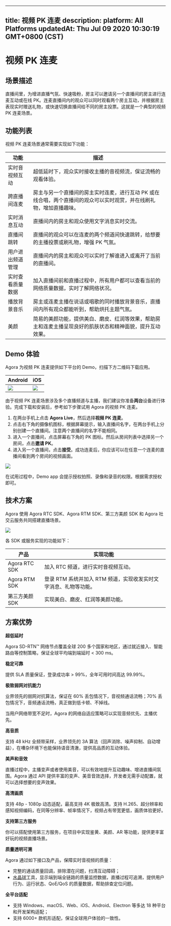 
---
title: 视频 PK 连麦
description: 
platform: All Platforms
updatedAt: Thu Jul 09 2020 10:30:19 GMT+0800 (CST)
---
# 视频 PK 连麦
## 场景描述

直播间里，为增进直播气氛、快速吸粉，房主可以邀请另一个直播间的房主进行连麦互动或在线 PK。连麦直播间内的观众可以同时观看两个房主互动，并根据房主表现实时赠送礼物，或快速切换直播间给不同的房主投票。这就是一个典型的视频 PK 连麦场景。

## 功能列表

视频 PK 连麦场景通常需要实现如下功能：

| 功能 | 描述 |
| ---------------- | ---------------- |
| 实时音视频互动	      | 超低延时下，观众实时接收主播的音视频流，保证流畅的观看体验。 |
| 跨直播间连麦	| 房主与另一个直播间的房主实时连麦，进行互动 PK 或在线合唱，两个直播间的观众可以实时观赏，并在线刷礼物，增加直播趣味。|
| 实时消息互动	| 直播间内的房主和观众使用文字消息实时交流。|
| 直播间跳转	| 直播间的观众可以在连麦的两个频道间快速跳转，给想要的主播投票或刷礼物，增强 PK 气氛。|
| 用户进出频道管理	| 直播间内的房主和观众可以实时了解谁进入或离开了当前的直播间。|
| 实时查看质量数据	| 加入直播间前和直播过程中，所有用户都可以查看当前的网络质量数据，实时了解网络状况。|
| 播放背景音乐 |  房主或连麦主播在说话或唱歌的同时播放背景音乐，直播间内所有观众都能听到，帮助烘托主题气氛。|
| 美颜 | 简易的美颜功能，提供美白、磨皮、红润等效果，帮助房主和连麦主播呈现良好的肌肤状态和精神面貌，提升互动效果。|

## Demo 体验

Agora 为视频 PK 连麦提供如下平台的 Demo，扫描下方二维码下载应用。

| Android | iOS | 
| ---------------- | ---------------- |
| ![](https://web-cdn.agora.io/docs-files/1594967781846)      | ![](https://web-cdn.agora.io/docs-files/1594287505817)      | 


由于视频 PK 连麦场景涉及多个直播频道与主播，我们建议你准备**两台**设备进行体验。完成下载和安装后，参考如下步骤试用 Agora 的视频 PK 连麦。

1. 在两台手机上点击 **Agora Live**，然后选择**视频 PK 连麦**。
2. 点击右下角的摄像机图标，根据屏幕提示，输入直播间名字，在两台手机上分别创建一个直播间。注意两个直播间的名字不能相同。
3. 进入一个直播间，点击屏幕右下角的 PK 图标。然后从房间列表中选择另一个房间，点击**邀请 PK**。
4. 进入另一个直播间，点击**接受**。成功连麦后，你应该可以在任意一个连麦的直播间看到两个房间的视频画面。

![](https://web-cdn.agora.io/docs-files/1594287698151)

<div class="alert note">在试用过程中，Demo app 会提示授权拍照、录像和录音的权限。根据需求授权即可。</div>

## 技术方案

Agora 使用 Agora RTC SDK、Agora RTM SDK、第三方美颜 SDK 和 Agora 社交云服务共同搭建直播场景。

![](https://web-cdn.agora.io/docs-files/1592459635524)

各 SDK 或服务实现的功能如下：

| 产品 | 实现功能 |
| ---------------- | ---------------- |
| Agora RTC SDK      | 加入 RTC 频道，进行实时音视频互动。      |
| Agora RTM SDK | 登录 RTM 系统并加入 RTM 频道，实现收发实时文字消息、礼物等功能。|
| 第三方美颜 SDK | 实现美白、磨皮、红润等美颜功能。|


## 方案优势

**超低延时**

Agora SD-RTN™ 网络节点覆盖全球 200 多个国家和地区，通过就近接入、智能路由等控制策略，保证全球平均端到端延时 < 300 ms。

**稳定可靠**

提供 SLA 质量保证，登录成功率 > 99%，全年可用时间高达 99.99%。

**极致弱网对抗能力**

业界领先的弱网对抗算法，保证在 60% 丢包情况下，音视频通话流畅；70% 丢包情况下，音频通话流畅，真正做到低卡顿、不掉线。

当用户网络带宽不足时，Agora 的网络自适应策略可以实现音频优先、主播优先。

**高音质**

支持 48 kHz 全频带采样，业界领先的 3A 算法（回声消除、噪声抑制、自动增益），在嘈杂环境下也能保持语音清澈，提供高品质的互动体验。

**美声和音效**

直播过程中，主播变声或者使用美音，可以有效地提升互动趣味、增进直播间氛围。Agora 通过 API 提供丰富的变声、美音音效选择，开发者无需手动配置，就可以选择想要的变声效果。

**高清画质**

支持 48p - 1080p 动态适配，最高支持 4K 极致高清。支持 H.265、超分辨率和感知视频编码，在同等分辨率、帧率情况下，视频占有带宽更低，画质体验更好。

**支持第三方服务**

你可以搭配使用第三方服务，在项目中实现鉴黄、美颜、AR 等功能，提供更丰富好玩的视频直播场景。

**质量透明可溯**

Agora 通过如下接口及产品，保障实时音视频的质量：

- 完整的通话质量回调，排除潜在问题，扫清互动障碍；
- [水晶球](https://console.agora.io/analytics/call/search)工具，显示端到端全链路的质量监控数据，直播过程可追溯，提供用户行为、运行状态、QoE/QoS 的质量数据，帮助排查定位问题。

**全平台适配**

- 支持 Windows、macOS、Web、iOS、Android、Electron 等多达 18 种平台和开发架构适配；
- 支持 6000+ 款机形适配，保证全球用户体验的一致性。
